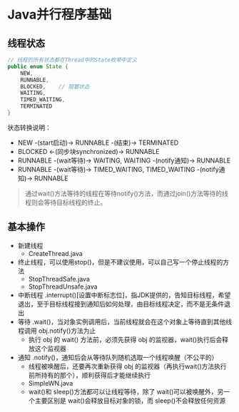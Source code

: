 # Java并行程序基础
## 线程状态
```java
// 线程的所有状态都在Thread中的State枚举中定义
public enum State {
    NEW,
    RUNNABLE,
    BLOCKED,    // 阻塞状态
    WAITING,
    TIMED_WAITING,
    TERMINATED
}
```
状态转换说明：
- NEW -(start启动)-> RUNNABLE -(结束)-> TERMINATED
- BLOCKED <-(同步块synchronized)-> RUNNABLE
- RUNNABLE -(wait等待)-> WAITING, WAITING -(notify通知)-> RUNNABLE
- RUNNABLE -(wait等待)-> TIMED_WAITING, TIMED_WAITING -(notify通知)-> RUNNABLE

> 通过wait()方法等待的线程在等待notify()方法，而通过join()方法等待的线程则会等待目标线程的终止。
## 基本操作
- 新建线程
  - CreateThread.java
- 终止线程，可以使用stop()，但是不建议使用，可以自己写一个停止线程的方法
  - StopThreadSafe.java
  - StopThreadUnsafe.java
- 中断线程 .interrupt()[设置中断标志位]，指JDK提供的，告知目标线程，希望退出，至于目标线程接到通知后如何处理，由目标线程决定，而不是无条件退出
- 等待 .wait()，当对象实例调用后，当前线程就会在这个对象上等待直到其他线程调用 obj.notify()方法为止
  - 执行 obj 的 wait() 方法前，必须先获得 obj 的监视器，wait()执行后会释放这个监视器
- 通知 .notify()，通知后会从等待队列随机选取一个线程唤醒（不公平的）
  - 线程被唤醒后，还要再次重新获得 obj 的监视器（再执行wait()方法执行前所持有的那个），顺利获得后才能继续执行
  - SimpleWN.java
  - wait()和 sleep()方法都可以让线程等待，除了 wait()可以被唤醒外，另一个主要区别是 wait()会释放目标对象的锁，而 sleep()不会释放任何资源